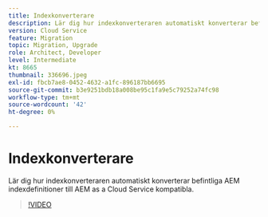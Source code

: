 ```yaml
---
title: Indexkonverterare
description: Lär dig hur indexkonverteraren automatiskt konverterar befintliga AEM indexdefinitioner till AEM as a Cloud Service kompatibla.
version: Cloud Service
feature: Migration
topic: Migration, Upgrade
role: Architect, Developer
level: Intermediate
kt: 8665
thumbnail: 336696.jpeg
exl-id: fbcb7ae8-0452-4632-a1fc-896187bb6695
source-git-commit: b3e9251bdb18a008be95c1fa9e5c79252a74fc98
workflow-type: tm+mt
source-wordcount: '42'
ht-degree: 0%

---
```


# Indexkonverterare

Lär dig hur indexkonverteraren automatiskt konverterar befintliga AEM indexdefinitioner till AEM as a Cloud Service kompatibla.

>[!VIDEO](https://video.tv.adobe.com/v/336696?quality=12&learn=on)
